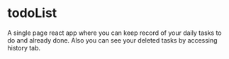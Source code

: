 # todoList
A single page react app where you can keep record of your daily tasks to do and already done. Also you can see your deleted tasks by accessing history tab.

